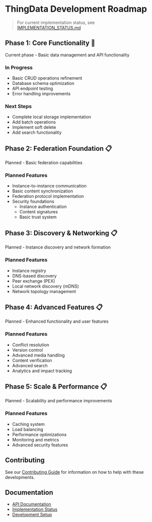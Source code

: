 # ThingData Development Roadmap

> For current implementation status, see [IMPLEMENTATION_STATUS.md](IMPLEMENTATION_STATUS.md)

## Phase 1: Core Functionality 🚧
Current phase - Basic data management and API functionality

### In Progress
- Basic CRUD operations refinement
- Database schema optimization
- API endpoint testing
- Error handling improvements

### Next Steps
- Complete local storage implementation
- Add batch operations
- Implement soft delete
- Add search functionality

## Phase 2: Federation Foundation 📋
Planned - Basic federation capabilities

### Planned Features
- Instance-to-instance communication
- Basic content synchronization
- Federation protocol implementation
- Security foundations
  - Instance authentication
  - Content signatures
  - Basic trust system

## Phase 3: Discovery & Networking 📋
Planned - Instance discovery and network formation

### Planned Features
- Instance registry
- DNS-based discovery
- Peer exchange (PEX)
- Local network discovery (mDNS)
- Network topology management

## Phase 4: Advanced Features 📋
Planned - Enhanced functionality and user features

### Planned Features
- Conflict resolution
- Version control
- Advanced media handling
- Content verification
- Advanced search
- Analytics and impact tracking

## Phase 5: Scale & Performance 📋
Planned - Scalability and performance improvements

### Planned Features
- Caching system
- Load balancing
- Performance optimizations
- Monitoring and metrics
- Advanced security features

## Contributing
See our [Contributing Guide](CONTRIBUTING.md) for information on how to help with these developments.

## Documentation
- [API Documentation](docs/api/README.md)
- [Implementation Status](IMPLEMENTATION_STATUS.md)
- [Development Setup](docs/development.md)
